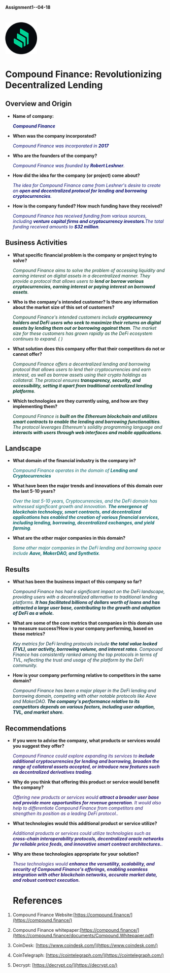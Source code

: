 #### Assignment1--04-18
# <img src="Assignment1--04-18.png" alt="Description of the image" width="100" height="100">
#  **Compound Finance: Revolutionizing Decentralized Lending** 

## **Overview and Origin**

* **Name of company:**

     *<span style="color: #0A1172;"> **Compound Finance**</span>*

* **When was the company incorporated?**

     *<span style="color: #0A1172;">Compound Finance was incorporated in **2017**</span>*

* **Who are the founders of the company?**

     *<span style="color: #0A1172;">Compound Finance was founded by **Robert Leshner**.</span>*

* **How did the idea for the company (or project) come about?**

     *<span style="color: #0A1172;">  The idea for Compound Finance came from Leshner's desire to create an **open and decentralized protocol for lending and borrowing cryptocurrencies**.</span>*

 * **How is the company funded? How much funding have they received?**
        
     *<span style="color: #0A1172;">  Compound Finance has received funding from various sources, including **venture capital firms and cryptocurrency investors**.The total funding received amounts to **$32 million**.</span>*

## **Business Activities**

* **What specific financial problem is the company or project trying to solve?**
    
     *<span style="color: #043927;">Compound Finance aims to solve the problem of accessing liquidity and earning interest on digital assets in a decentralized manner. They provide a protocol that allows users to **lend or borrow various cryptocurrencies, earning interest or paying interest on borrowed assets**.</span>*

* **Who is the company's intended customer? Is there any information about the market size of this set of customers?**

     *<span style="color: #043927;">Compound Finance's intended customers include **cryptocurrency holders and DeFi users who seek to maximize their returns on digital assets by lending them out or borrowing against them**. The market size for these customers has grown rapidly as the DeFi ecosystem continues to expand. ( )</span>*

* **What solution does this company offer that their competitors do not or cannot offer?** 

     *<span style="color: #043927;"> Compound Finance offers a decentralized lending and borrowing protocol that allows users to lend their cryptocurrencies and earn interest, as well as borrow assets using their crypto holdings as collateral. The protocol ensures **transparency, security, and accessibility, setting it apart from traditional centralized lending platforms**.</span>*

* **Which technologies are they currently using, and how are they implementing them?** 

     *<span style="color: #043927;"> Compound Finance is **built on the Ethereum blockchain and utilizes smart contracts to enable the lending and borrowing functionalities**. The protocol leverages Ethereum's solidity programming language and **interacts with users through web interfaces and mobile applications**.</span>*

## **Landscape**
* **What domain of the financial industry is the company in?**

     *<span style="color: #016064;"> Compound Finance operates in the domain of **Lending and Cryptocurrencies**</span>*

* **What have been the major trends and innovations of this domain over the last 5-10 years?**

     *<span style="color: #016064;"> Over the last 5-10 years, Cryptocurrencies, and the DeFi domain has witnessed significant growth and innovation. **The emergence of blockchain technology, smart contracts, and decentralized applications has enabled the creation of various financial services, including lending, borrowing, decentralized exchanges, and yield farming**.</span>*

* **What are the other major companies in this domain?**

     *<span style="color: #016064;"> Some other major companies in the DeFi lending and borrowing space include **Aave, MakerDAO, and Synthetix**.</span>*

## **Results**
* **What has been the business impact of this company so far?**

     *<span style="color: #022D36;"> Compound Finance has had a significant impact on the DeFi landscape, providing users with a decentralized alternative to traditional lending platforms. **It has facilitated billions of dollars worth of loans and has attracted a large user base, contributing to the growth and adoption of DeFi as a whole.**</span>*

* **What are some of the core metrics that companies in this domain use to measure success?How is your company performing, based on these metrics?**

     *<span style="color: #022D36;"> Key metrics for DeFi lending protocols include **the total value locked (TVL), user activity, borrowing volume, and interest rates**.  Compound Finance has consistently ranked among the top protocols in terms of TVL, reflecting the trust and usage of the platform by the DeFi community.</span>*

* **How is your company performing relative to competitors in the same domain?**
    
     *<span style="color: #022D36;"> Compound Finance has been a major player in the DeFi lending and borrowing domain, competing with other notable protocols like Aave and MakerDAO. **The company's performance relative to its competitors depends on various factors, including user adoption, TVL, and market share.**</span>*

## **Recommendations**

* **If you were to advise the company, what products or services would you suggest they offer?**

     *<span style="color: #241571;"> Compound Finance could explore expanding its services to **include additional cryptocurrencies for lending and borrowing, broaden the range of collateral assets accepted, or introduce new features such as decentralized derivatives trading**.</span>*

* **Why do you think that offering this product or service would benefit the company?**

     *<span style="color: #241571;"> Offering new products or services would **attract a broader user base and provide more opportunities for revenue generation**. It would also help to differentiate Compound Finance from competitors and strengthen its position as a leading DeFi protocol..</span>*

* **What technologies would this additional product or service utilize?**

     *<span style="color: #241571;"> Additional products or services could utilize technologies such as **cross-chain interoperability protocols, decentralized oracle networks for reliable price feeds, and innovative smart contract architectures.**.</span>*

* **Why are these technologies appropriate for your solution?**

     *<span style="color: #241571;"> These technologies would **enhance the versatility, scalability, and security of Compound Finance's offerings, enabling seamless integration with other blockchain networks, accurate market data, and robust contract execution.**</span>* 


    
    
    
    # References

1. Compound Finance Website:[https://compound.finance/](https://compound.finance/)

2. Compound Finance whitepaper:[https://compound.finance/](https://compound.finance/documents/Compound.Whitepaper.pdf)

3. CoinDesk: [https://www.coindesk.com/](https://www.coindesk.com/)

4. CoinTelegraph: [https://cointelegraph.com/](https://cointelegraph.com/)

5. Decrypt: [https://decrypt.co/](https://decrypt.co/)
